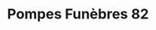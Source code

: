 ---
title: "Pompes Funèbres 82"
url: /lafrancaise/pompes-funebres-82/
shop: directeurs de funérailles
---